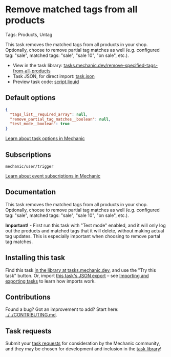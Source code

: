 # Remove matched tags from all products

Tags: Products, Untag

This task removes the matched tags from all products in your shop. Optionally, choose to remove partial tag matches as well (e.g. configured tag: "sale", matched tags: "sale", "sale 10", "on sale", etc.).

* View in the task library: [tasks.mechanic.dev/remove-specified-tags-from-all-products](https://tasks.mechanic.dev/remove-specified-tags-from-all-products)
* Task JSON, for direct import: [task.json](../../tasks/remove-specified-tags-from-all-products.json)
* Preview task code: [script.liquid](./script.liquid)

## Default options

```json
{
  "tags_list__required_array": null,
  "remove_partial_tag_matches__boolean": null,
  "test_mode__boolean": true
}
```

[Learn about task options in Mechanic](https://learn.mechanic.dev/core/tasks/options)

## Subscriptions

```liquid
mechanic/user/trigger
```

[Learn about event subscriptions in Mechanic](https://learn.mechanic.dev/core/tasks/subscriptions)

## Documentation

This task removes the matched tags from all products in your shop. Optionally, choose to remove partial tag matches as well (e.g. configured tag: "sale", matched tags: "sale", "sale 10", "on sale", etc.).

**Important!** - First run this task with "Test mode" enabled, and it will only log out the products and matched tags that it will delete, without making actual tag updates. This is especially important when choosing to remove partal tag matches.

## Installing this task

Find this task [in the library at tasks.mechanic.dev](https://tasks.mechanic.dev/remove-specified-tags-from-all-products), and use the "Try this task" button. Or, import [this task's JSON export](../../tasks/remove-specified-tags-from-all-products.json) – see [Importing and exporting tasks](https://learn.mechanic.dev/core/tasks/import-and-export) to learn how imports work.

## Contributions

Found a bug? Got an improvement to add? Start here: [../../CONTRIBUTING.md](../../CONTRIBUTING.md).

## Task requests

Submit your [task requests](https://mechanic.canny.io/task-requests) for consideration by the Mechanic community, and they may be chosen for development and inclusion in the [task library](https://tasks.mechanic.dev/)!
